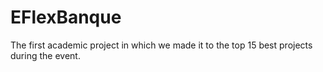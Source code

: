 # EFlexBanque
The first academic project in which we made it to the top 15 best projects during the event.
